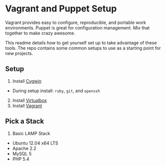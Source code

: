 Vagrant and Puppet Setup
=======
Vagrant provides easy to configure, reproducible, and portable work environments.
Puppet is great for configuration management.
Mix that together to make crazy awesome.

This readme details how to get yourself set up to take advantage of these tools.  The repo contains some common setups to use as a starting point for new projects.

Setup
-------
1. Install [Cygwin](http://cygwin.com)
  * During setup install: <code>ruby</code>, <code>git</code>, and <code>openssh</code>
2. Install [Virtualbox](https://www.virtualbox.org/wiki/Downloads)
3. Install [Vagrant](http://downloads.vagrantup.com)

Pick a Stack
-------
1. Basic LAMP Stack
  * Ubuntu 12.04 x64 LTS
  * Apache 2.2
  * MySQL 5
  * PHP 5.4
